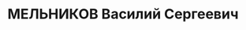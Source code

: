---
title: МЕЛЬНИКОВ Василий Сергеевич
description: народився 1898 у с. Дмитровське Алексинського пов. Тульської губ. Росіянин,
  із селян, освіта незакінчена вища, у 1920—1937 рр. член ВКП(б). Проживав у Харкові.
  Секретар партійного комітету КП(б)У ХХТІ. Заарештований _05.11.1937_ р. як член
  антирад. терористичної організації правих (статті 54-11, 54-8 КК УРСР) і військовою
  колегією Верховного Суду СРСР _30.12.1937_ р. засуджений до розстрілу з конфіскацією
  особистого майна. Розстріляний _31.12.1937_ р. у Харкові. Реабілітований _29.03.1961_
  р.
---